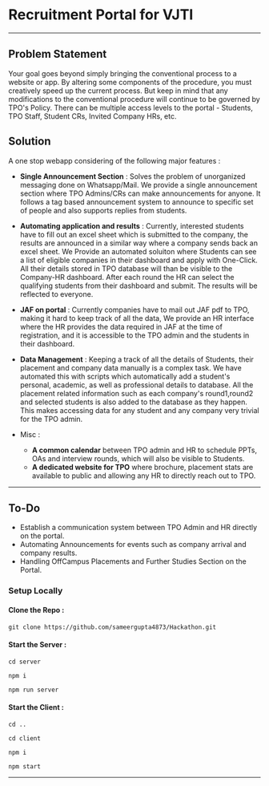 # Recruitment Portal for VJTI

---

## Problem Statement 
Your goal goes beyond simply bringing the conventional process to a website or app. By altering some components of the procedure, you must creatively speed up the current process. But keep in mind that any modifications to the conventional procedure will continue to be governed by TPO's Policy. There can be multiple access levels to the portal - Students, TPO Staff, Student CRs, Invited Company HRs, etc.

## Solution 

A one stop webapp considering of the following major features : 

- **Single Announcement Section** : Solves the problem of unorganized messaging done on Whatsapp/Mail. We provide a single announcement section where TPO Admins/CRs can make announcements for anyone. It follows a tag based announcement system to announce to specific set of people and also supports replies from students.

- **Automating application and results** : Currently, interested students have to fill out an excel sheet which is submitted to the company, the results are announced in a similar way where a company sends back an excel sheet. We Provide an automated soluiton where Students can see a list of eligible companies in their dashboard and apply with One-Click. All their details stored in TPO database will than be visible to the Company-HR dashboard. After each round the HR can select the qualifying students from their dashboard and submit. The results will be reflected to everyone.

- **JAF on portal** : Currently companies have to mail out JAF pdf to TPO, making it hard to keep track of all the data, We provide an HR interface where the HR provides the data required in JAF at the time of registration, and it is accessible to the TPO admin and the students in their dashboard.

- **Data Management** : Keeping a track of all the details of Students, their placement and company data manually is a complex task. We have automated this with scripts which automatically add a student's personal, academic, as well as professional details to database. All the placement related information such as each company's round1,round2 and selected students is also added to the database as they happen. This makes accessing data for any student and any company very trivial for the TPO admin.
- Misc : 
    - **A common calendar** between TPO admin and HR to schedule PPTs, OAs and interview rounds, which will also be visible to Students.
    - **A dedicated website for TPO** where brochure, placement stats are available to public and allowing any HR to directly reach out to TPO.

---

## To-Do
- Establish a communication system between TPO Admin and HR directly on the portal.
- Automating Announcements for events such as company arrival and company results.
- Handling OffCampus Placements and Further Studies Section on the Portal.

### Setup Locally

#### Clone the Repo : 
`git clone https://github.com/sameergupta4873/Hackathon.git`

#### Start the Server : 

`cd server`

`npm i`

`npm run server`

#### Start the Client : 

```cd ..```

```cd client```

`npm i`

`npm start`

---
